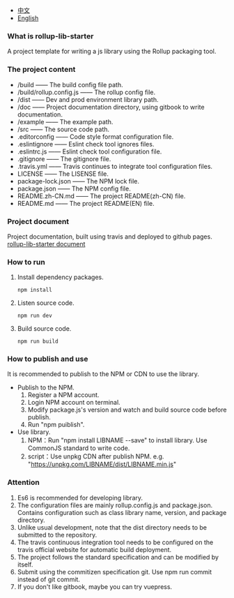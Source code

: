 * [中文](README.zh-CN.md)
* [English](README.md)

### What is rollup-lib-starter

A project template for writing a js library using the Rollup packaging tool.

### The project content

- /build —— The build config file path.
- /build/rollup.config.js —— The rollup config file.
- /dist —— Dev and prod environment library path.
- /doc —— Project documentation directory, using gitbook to write documentation.
- /example —— The example path.
- /src —— The source code path.
- .editorconfig —— Code style format configuration file.
- .eslintignore —— Eslint check tool ignores files.
- .eslintrc.js —— Eslint check tool configuration file.
- .gitignore —— The gitignore file.
- .travis.yml —— Travis continues to integrate tool configuration files.
- LICENSE —— The LISENSE file.
- package-lock.json —— The NPM lock file.
- package.json —— The NPM config file.
- README.zh-CN.md —— The project README(zh-CN) file.
- README.md —— The project README(EN) file.

### Project document

Project documentation, built using travis and deployed to github pages. [rollup-lib-starter document](https://shinn-lancelot.github.io/rollup-lib-starter/)

### How to run

1. Install dependency packages.

    ```
    npm install
    ```

2. Listen source code.

    ```
    npm run dev
    ```

3. Build source code.

    ```
    npm run build
    ```

### How to publish and use

It is recommended to publish to the NPM or CDN to use the library.

* Publish to the NPM.
    1. Register a NPM account.
    2. Login NPM account on terminal.
    3. Modify package.js's version and watch and build source code before publish.
    4. Run "npm puiblish".
* Use library.
    1. NPM：Run "npm install LIBNAME --save" to install library. Use CommonJS standard to write code.
    2. script：Use unpkg CDN after publish NPM. e.g. "https://unpkg.com/LIBNAME/dist/LIBNAME.min.js"

### Attention

1. Es6 is recommended for developing library.
2. The configuration files are mainly rollup.config.js and package.json. Contains configuration such as class library name, version, and package directory.
3. Unlike usual development, note that the dist directory needs to be submitted to the repository.
4. The travis continuous integration tool needs to be configured on the travis official website for automatic build deployment.
5. The project follows the standard specification and can be modified by itself.
6. Submit using the commitizen specification git. Use npm run commit instead of git commit.
7. If you don't like gitbook, maybe you can try vuepress.